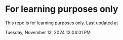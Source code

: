 # For learning purposes only
This repo is for learning purposes only.
Last updated at

Tuesday, November 12, 2024 12:04:01 PM


